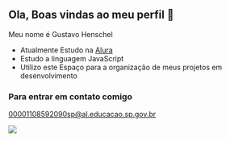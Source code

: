 ## Ola, Boas vindas ao meu perfil 🙌

Meu nome é Gustavo Henschel

- Atualmente Estudo na [Alura](https://www.alura.com.br/)
- Estudo a linguagem JavaScript
- Utilizo este Espaço para a organização de meus projetos em desenvolvimento

### Para entrar em contato comigo

00001108592090sp@al.educacao.sp.gov.br

![](https://tenor.com/pt-BR/view/vascouiuiuiui-gif-26763648)
